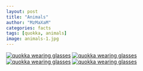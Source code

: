 ```yaml
---
layout: post
title: "Animals"
author: "MzMaXaM"
categories: facts
tags: [quokka, animals]
image: animals-1.jpg
---
```




[![quokka wearing glasses](https://mzmaxam.github.io/aiColoringPages-gh-pages/assets/img/00540_preview.jpg)](https://mzmaxam.github.io/aiColoringPages-gh-pages/assets/img/00540.jpg "quokka in the bushes")
[![quokka wearing glasses](https://mzmaxam.github.io/aiColoringPages-gh-pages/assets/img/00541_preview.jpg)](https://mzmaxam.github.io/aiColoringPages-gh-pages/assets/img/00541.jpg "quokka wearing glasses")
[![quokka wearing glasses](https://mzmaxam.github.io/aiColoringPages-gh-pages/assets/img/00542_preview.jpg)](https://mzmaxam.github.io/aiColoringPages-gh-pages/assets/img/00542.jpg "bear wearing a beret")
[![quokka wearing glasses](https://mzmaxam.github.io/aiColoringPages-gh-pages/assets/img/00543_preview.jpg)](https://mzmaxam.github.io/aiColoringPages-gh-pages/assets/img/00543.jpg "fox wearing a top hat")
